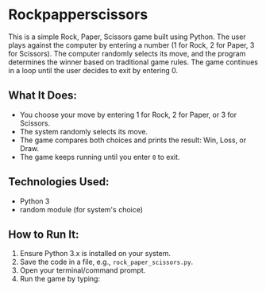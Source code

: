 # Rockpapperscissors
This is a simple Rock, Paper, Scissors game built using Python. The user plays against the computer by entering a number (1 for Rock, 2 for Paper, 3 for Scissors). The computer randomly selects its move, and the program determines the winner based on traditional game rules. The game continues in a loop until the user decides to exit by entering 0.

## What It Does:
- You choose your move by entering 1 for Rock, 2 for Paper, or 3 for Scissors.
- The system randomly selects its move.
- The game compares both choices and prints the result: Win, Loss, or Draw.
- The game keeps running until you enter `0` to exit.

## Technologies Used:
- Python 3
- random module (for system's choice)

## How to Run It:
1. Ensure Python 3.x is installed on your system.
2. Save the code in a file, e.g., `rock_paper_scissors.py`.
3. Open your terminal/command prompt.
4. Run the game by typing:
